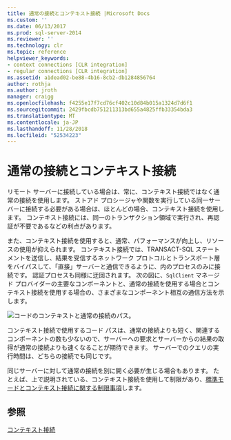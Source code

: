 ```yaml
---
title: 通常の接続とコンテキスト接続 |Microsoft Docs
ms.custom: ''
ms.date: 06/13/2017
ms.prod: sql-server-2014
ms.reviewer: ''
ms.technology: clr
ms.topic: reference
helpviewer_keywords:
- context connections [CLR integration]
- regular connections [CLR integration]
ms.assetid: a1dead02-be88-4b16-8cb2-db1284856764
author: rothja
ms.author: jroth
manager: craigg
ms.openlocfilehash: f4255e17f7cd76cf402c10d84b015a1324d7d6f1
ms.sourcegitcommit: 2429fbcdb751211313bd655a4825ffb33354bda3
ms.translationtype: MT
ms.contentlocale: ja-JP
ms.lasthandoff: 11/28/2018
ms.locfileid: "52534223"
---
```

# <a name="regular-vs-context-connections"></a>通常の接続とコンテキスト接続
  リモート サーバーに接続している場合は、常に、コンテキスト接続ではなく通常の接続を使用します。 ストアド プロシージャや関数を実行している同一サーバーに接続する必要がある場合は、ほとんどの場合、コンテキスト接続を使用します。 コンテキスト接続には、同一のトランザクション領域で実行され、再認証が不要であるなどの利点があります。  
  
 また、コンテキスト接続を使用すると、通常、パフォーマンスが向上し、リソースの使用が抑えられます。 コンテキスト接続では、TRANSACT-SQL ステートメントを送信し、結果を受信するネットワーク プロトコルとトランスポート層をバイパスして、「直接」サーバーと通信できるように、内のプロセスのみに接続です。 認証プロセスも同様に迂回されます。 次の図に、`SqlClient` マネージド プロバイダーの主要なコンポーネントと、通常の接続を使用する場合とコンテキスト接続を使用する場合の、さまざまなコンポーネント相互の通信方法を示します。  
  
 ![コードのコンテキストと通常の接続のパス。](../../../database-engine/dev-guide/media/clrintdataaccess.gif "コンテキストと通常の接続のコード パス。")  
  
 コンテキスト接続で使用するコード パスは、通常の接続よりも短く、関連するコンポーネントの数も少ないので、サーバーへの要求とサーバーからの結果の取得が通常の接続よりも速くなることが期待できます。 サーバーでのクエリの実行時間は、どちらの接続でも同じです。  
  
 同じサーバーに対して通常の接続を別に開く必要が生じる場合もあります。 たとえば、上で説明されている、コンテキスト接続を使用して制限があり、[標準モードとコンテキスト接続に関する制限事項](context-connections-and-regular-connections-restrictions.md)します。  
  
## <a name="see-also"></a>参照  
 [コンテキスト接続](context-connection.md)  
  
  
